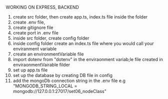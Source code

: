 WORKING ON EXPRESS, BACKEND

1. create src folder, then create app.ts, index.ts file inside the folder
2. create .env file,
3. create gitignore file
4. create port in .env file
5. inside src folder, create config folder
6. inside config folder create an index.ts file where you would call your enviranment variable
7. create an environmentVariable file
8. import dotenv from "dotenv" in the enviraonment variab;le file created in enviraonmentVairable filder
9. set up app.ts file
10. set up the database by creating DB file in config
11. add the mongoDb connection string in the .env file e.g "MONGODB_STRING_LOCAL = mongodb://127.0.0.1:27017/set06_nodeClass"
